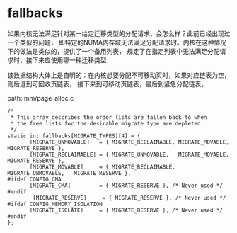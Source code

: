 fallbacks
========================================

如果内核无法满足针对某一给定迁移类型的分配请求，会怎么样？此前已经出现过一个类似的问题，
即特定的NUMA内存域无法满足分配请求时。内核在这种情况下的做法是类似的，提供了一个备用列表，
规定了在指定列表中无法满足分配请求时，接下来应使用哪一种迁移类型.

该数据结构大体上是自明的：在内核想要分配不可移动页时，如果对应链表为空，则后退到可回收页链表，
接下来到可移动页链表，最后到紧急分配链表。

path: mm/page_alloc.c
```
/*
 * This array describes the order lists are fallen back to when
 * the free lists for the desirable migrate type are depleted
 */
static int fallbacks[MIGRATE_TYPES][4] = {
       [MIGRATE_UNMOVABLE]   = { MIGRATE_RECLAIMABLE, MIGRATE_MOVABLE,     MIGRATE_RESERVE },
       [MIGRATE_RECLAIMABLE] = { MIGRATE_UNMOVABLE,   MIGRATE_MOVABLE,     MIGRATE_RESERVE },
       [MIGRATE_MOVABLE]     = { MIGRATE_RECLAIMABLE, MIGRATE_UNMOVABLE,   MIGRATE_RESERVE },
#ifdef CONFIG_CMA
       [MIGRATE_CMA]         = { MIGRATE_RESERVE }, /* Never used */
#endif
        [MIGRATE_RESERVE]     = { MIGRATE_RESERVE }, /* Never used */
#ifdef CONFIG_MEMORY_ISOLATION
       [MIGRATE_ISOLATE]     = { MIGRATE_RESERVE }, /* Never used */
#endif
};
```